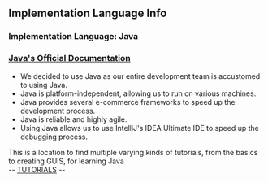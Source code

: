 ## Implementation Language Info
### Implementation Language: Java

### [Java's Official Documentation](https://docs.oracle.com/en/java/javase/17/)

* We decided to use Java as our entire development team is accustomed to using Java.
* Java is platform-independent, allowing us to run on various machines. 
* Java provides several e-commerce frameworks to speed up the development process.
* Java is reliable and highly agile.
* Using Java allows us to use IntelliJ's IDEA Ultimate IDE to speed up the debugging process.

This is a location to find multiple varying kinds of tutorials, from the basics to creating GUIS, for learning Java \
  -- [TUTORIALS](https://docs.oracle.com/javase/tutorial/) --
